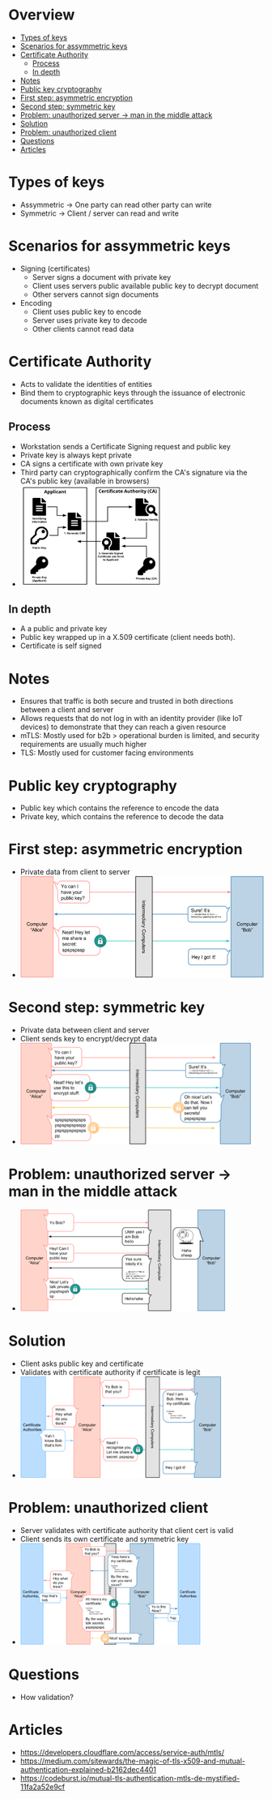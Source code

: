 # Overview <!-- omit in toc -->
- [Types of keys](#types-of-keys)
- [Scenarios for assymmetric keys](#scenarios-for-assymmetric-keys)
- [Certificate Authority](#certificate-authority)
  - [Process](#process)
  - [In depth](#in-depth)
- [Notes](#notes)
- [Public key cryptography](#public-key-cryptography)
- [First step: asymmetric encryption](#first-step-asymmetric-encryption)
- [Second step: symmetric key](#second-step-symmetric-key)
- [Problem: unauthorized server -> man in the middle attack](#problem-unauthorized-server---man-in-the-middle-attack)
- [Solution](#solution)
- [Problem: unauthorized client](#problem-unauthorized-client)
- [Questions](#questions)
- [Articles](#articles)

# Types of keys
- Assymmetric -> One party can read other party can write
- Symmetric -> Client / server can read and write

# Scenarios for assymmetric keys
- Signing (certificates)
  - Server signs a document with private key
  - Client uses servers public available public key to decrypt document
  - Other servers cannot sign documents
- Encoding
  - Client uses public key to encode
  - Server uses private key to decode
  - Other clients cannot read data

# Certificate Authority
- Acts to validate the identities of entities
- Bind them to cryptographic keys through the issuance of electronic documents known as digital certificates

## Process
- Workstation sends a Certificate Signing request and public key
- Private key is always kept private
- CA signs a certificate with own private key
- Third party can cryptographically confirm the CA's signature via the CA's public key (available in browsers)
- <img height=200 src="../images/7a76d6af0ac8410d2e63e46f2bcaafcd8eed865e8bce531c81869469b83d6cdd.png"/>

## In depth
- A a public and private key 
- Public key wrapped up in a X.509 certificate (client needs both). 
- Certificate is self signed

# Notes
- Ensures that traffic is both secure and trusted in both directions between a client and server
- Allows requests that do not log in with an identity provider (like IoT devices) to demonstrate that they can reach a given resource
- mTLS: Mostly used for b2b > operational burden is limited, and security requirements are usually much higher
- TLS: Mostly used for customer facing environments
  
# Public key cryptography
- Public key which contains the reference to encode the data
- Private key, which contains the reference to decode the data

# First step: asymmetric encryption 
- Private data from client to server
- <img height=200 src="../images/15c07fcc1dfb3b947221cf8f7367fea58a8cd71685929b3dff9c5f5e819e4342.png"/>

# Second step: symmetric key
- Private data between client and server
- Client sends key to encrypt/decrypt data
- <img height=200 src="../images/c7f7c12b57ef79c6d6db7d4ea5b2197df9986552a6688f87dbc82f5c9c193bbe.png"/>

# Problem: unauthorized server -> man in the middle attack
- <img height=200 src="../images/15f3c7537d9100931814c29a03b53844674649adf32af1435f044360a1135e59.png"/>

# Solution
- Client asks public key and certificate
- Validates with certificate authority if certificate is legit
- <img height=200 src="../images/87447412bbf3edbaf91505dd8a0b9cb03f94fdf07f34de9af03a0930a490aa4f.png"/>

# Problem: unauthorized client
- Server validates with certificate authority that client cert is valid
- Client sends its own certificate and symmetric key
- <img height=200 src="../images/ef5b5fdb0ef9c8d237b8cd418697ad185132d8383dac191f312956efb9a45d53.png"/>

# Questions
- How validation?


# Articles
- https://developers.cloudflare.com/access/service-auth/mtls/
- https://medium.com/sitewards/the-magic-of-tls-x509-and-mutual-authentication-explained-b2162dec4401
- https://codeburst.io/mutual-tls-authentication-mtls-de-mystified-11fa2a52e9cf